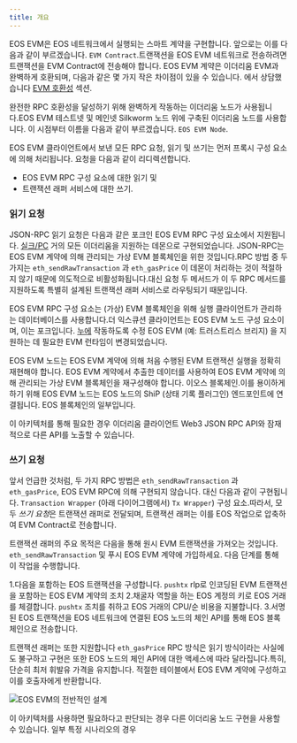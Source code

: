```yaml
---
title: 개요
---
```


EOS EVM은 EOS 네트워크에서 실행되는 스마트 계약을 구현합니다. 앞으로는 이를 다음과 같이 부르겠습니다. 
`EVM Contract`.트랜잭션을 EOS EVM 네트워크로 전송하려면 트랜잭션을 EVM Contract에 전송해야 합니다. 
EOS EVM 계약은 이더리움 EVM과 완벽하게 호환되며, 다음과 같은 몇 가지 작은 차이점이 있을 수 있습니다. 
에서 상담했습니다 [EVM 호환성](/evm/999_miscellaneous/20_evm-compatibility.md) 섹션.

완전한 RPC 호환성을 달성하기 위해 완벽하게 작동하는 이더리움 노드가 사용됩니다.EOS EVM 테스트넷 및 메인넷 
Silkworm 노드 위에 구축된 이더리움 노드를 사용합니다. 이 시점부터 이름을 다음과 같이 부르겠습니다. `EOS EVM Node`.

EOS EVM 클라이언트에서 보낸 모든 RPC 요청, 읽기 및 쓰기는 먼저 프록시 구성 요소에 의해 처리됩니다. 
요청을 다음과 같이 리디렉션합니다.

- EOS EVM RPC 구성 요소에 대한 읽기 및
- 트랜잭션 래퍼 서비스에 대한 쓰기.

### 읽기 요청

JSON-RPC 읽기 요청은 다음과 같은 포크인 EOS EVM RPC 구성 요소에서 지원됩니다. 
[실크/PC](https://github.com/torquem-ch/silkrpc) 거의 모든 이더리움을 지원하는 데몬으로 구현되었습니다. 
JSON-RPC는 EOS EVM 계약에 의해 관리되는 가상 EVM 블록체인을 위한 것입니다.RPC 방법 중 두 가지는 `eth_sendRawTransaction` 
과 `eth_gasPrice` 이 데몬이 처리하는 것이 적절하지 않기 때문에 의도적으로 비활성화됩니다.대신 요청 
두 메서드가 이 두 RPC 메서드를 지원하도록 특별히 설계된 트랜잭션 래퍼 서비스로 라우팅되기 때문입니다.

EOS EVM RPC 구성 요소는 (가상) EVM 블록체인을 위해 실행 클라이언트가 관리하는 데이터베이스를 사용합니다.더 익스큐션 
클라이언트는 EOS EVM 노드 구성 요소이며, 이는 포크입니다. [누에](https://github.com/torquem-ch/silkworm) 작동하도록 수정 
EOS EVM (예: 트러스트리스 브리지) 을 지원하는 데 필요한 EVM 런타임이 변경되었습니다.

EOS EVM 노드는 EOS EVM 계약에 의해 처음 수행된 EVM 트랜잭션 실행을 정확히 재현해야 합니다. 
EOS EVM 계약에서 추출한 데이터를 사용하여 EOS EVM 계약에 의해 관리되는 가상 EVM 블록체인을 재구성해야 합니다. 
이오스 블록체인.이를 용이하게 하기 위해 EOS EVM 노드는 EOS 노드의 ShiP (상태 기록 플러그인) 엔드포인트에 연결됩니다. 
EOS 블록체인의 일부입니다.

이 아키텍처를 통해 필요한 경우 이더리움 클라이언트 Web3 JSON RPC API와 잠재적으로 다른 API를 노출할 수 있습니다.

### 쓰기 요청

앞서 언급한 것처럼, 두 가지 RPC 방법은 `eth_sendRawTransaction` 과 `eth_gasPrice`, EOS EVM RPC에 의해 구현되지 않습니다. 
대신 다음과 같이 구현됩니다. `Transaction Wrapper` (아래 다이어그램에서) `Tx Wrapper`) 구성 요소.따라서, 모두 
*쓰기 요청*은 트랜잭션 래퍼로 전달되며, 트랜잭션 래퍼는 이를 EOS 작업으로 압축하여 EVM Contract로 전송합니다.

트랜잭션 래퍼의 주요 목적은 다음을 통해 원시 EVM 트랜잭션을 가져오는 것입니다. `eth_sendRawTransaction` 및 푸시 
EOS EVM 계약에 가입하세요. 
다음 단계를 통해 이 작업을 수행합니다.

1.다음을 포함하는 EOS 트랜잭션을 구성합니다. `pushtx` rlp로 인코딩된 EVM 트랜잭션을 포함하는 EOS EVM 계약의 조치
2.채굴자 역할을 하는 EOS 계정의 키로 EOS 거래를 체결합니다. `pushtx` 조치를 취하고 EOS 거래의 CPU/순 비용을 지불합니다.
3.서명된 EOS 트랜잭션을 EOS 네트워크에 연결된 EOS 노드의 체인 API를 통해 EOS 블록체인으로 전송합니다.

트랜잭션 래퍼는 또한 지원합니다 `eth_gasPrice` RPC 방식은 읽기 방식이라는 사실에도 불구하고 
구현은 또한 EOS 노드의 체인 API에 대한 액세스에 따라 달라집니다.특히, 단순히 최저 휘발유 가격을 유지합니다. 
적절한 테이블에서 EOS EVM 계약에 구성하고 이를 호출자에게 반환합니다.

![EOS EVM의 전반적인 설계](/images/EOS-EVM_design_drawio.svg)

이 아키텍처를 사용하면 필요하다고 판단되는 경우 다른 이더리움 노드 구현을 사용할 수 있습니다. 
일부 특정 시나리오의 경우
